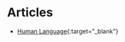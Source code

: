 # Articles

- [Human Language](https://raw.githubusercontent.com/MetalZuna/BAEAI/main/Articles/Culture/Human_Language.md){:target="_blank"}


